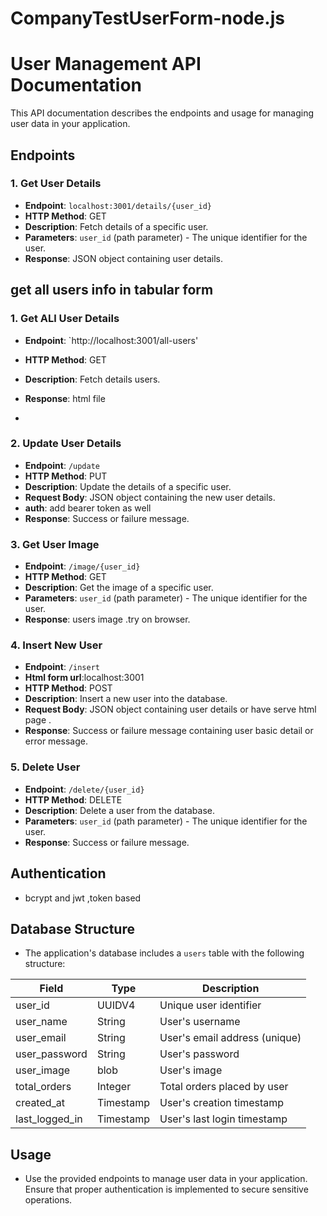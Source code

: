 # CompanyTestUserForm-node.js
# User Management API Documentation

This API documentation describes the endpoints and usage for managing user data in your application.

## Endpoints

### 1. Get User Details
- **Endpoint**: `localhost:3001/details/{user_id}`
- **HTTP Method**: GET
- **Description**: Fetch details of a specific user.
- **Parameters**: `user_id` (path parameter) - The unique identifier for the user.
- **Response**: JSON object containing user details.

##  get all users info in tabular form
### 1. Get ALl User Details
- **Endpoint**: `http://localhost:3001/all-users'
- **HTTP Method**: GET
- **Description**: Fetch details users.
- **Response**: html file

- 
### 2. Update User Details
- **Endpoint**: `/update`
- **HTTP Method**: PUT
- **Description**: Update the details of a specific user.
- **Request Body**: JSON object containing the new user details.
- **auth**: add bearer token as well
- **Response**: Success or failure message.

### 3. Get User Image
- **Endpoint**: `/image/{user_id}`
- **HTTP Method**: GET
- **Description**: Get the image of a specific user.
- **Parameters**: `user_id` (path parameter) - The unique identifier for the user.
- **Response**: users image .try on browser.

### 4. Insert New User
- **Endpoint**: `/insert`
- **Html form url**:localhost:3001 
- **HTTP Method**: POST
- **Description**: Insert a new user into the database.
- **Request Body**: JSON object containing user details or have serve html page .
- **Response**: Success or failure message containing user basic detail or error message.

### 5. Delete User
- **Endpoint**: `/delete/{user_id}`
- **HTTP Method**: DELETE
- **Description**: Delete a user from the database.
- **Parameters**: `user_id` (path parameter) - The unique identifier for the user.
- **Response**: Success or failure message.

## Authentication
- bcrypt and jwt ,token based
## Database Structure
- The application's database includes a `users` table with the following structure:

| Field          | Type        | Description                  |
| -------------- | ----------- | ---------------------------- |
| user_id        | UUIDV4      | Unique user identifier        |
| user_name      | String      | User's username              |
| user_email     | String      | User's email address (unique)|
| user_password  | String      | User's password              |
| user_image     | blob        | User's image                  |
| total_orders   | Integer     | Total orders placed by user |
| created_at     | Timestamp   | User's creation timestamp    |
| last_logged_in | Timestamp   | User's last login timestamp  |

## Usage
- Use the provided endpoints to manage user data in your application. Ensure that proper authentication is implemented to secure sensitive operations.


